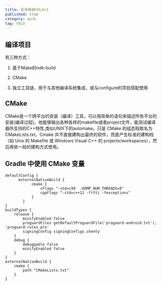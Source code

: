 ```yaml
---
title: 安卓移植YOLOv3
published: true
category: work
tag: YOLO
---
```


## 编译项目

有三种方式：

1. 基于Make的ndk-build

2. CMake

3. 独立工具链，用于与其他编译系统集成，或与configure的项目搭配使用

## CMake

CMake是一个跨平台的安装（编译）工具，可以用简单的语句来描述所有平台的安装(编译过程)。他能够输出各种各样的makefile或者project文件，能测试编译器所支持的C++特性,类似UNIX下的automake。只是 CMake 的组态档取名为 CMakeLists.txt。Cmake 并不直接建构出最终的软件，而是产生标准的建构档（如 Unix 的 Makefile 或 Windows Visual C++ 的 projects/workspaces），然后再依一般的建构方式使用。

## Gradle 中使用 CMake 变量

```
defaultConfig {
      externalNativeBuild {
            cmake {
                cFlags "-std=c99  -DOMP_NUM_THREADS=8"
                cppFlags "-std=c++11 -frtti -fexceptions"
            }
        }
}
buildTypes {
    release {
        minifyEnabled false
        proguardFiles getDefaultProguardFile('proguard-android.txt'), 'proguard-rules.pro'
        signingConfig signingConfigs.chenty
    }
    debug {
        debuggable false
        minifyEnabled false
    }
}
externalNativeBuild {
    cmake {
        path "CMakeLists.txt"
    }
}
```
